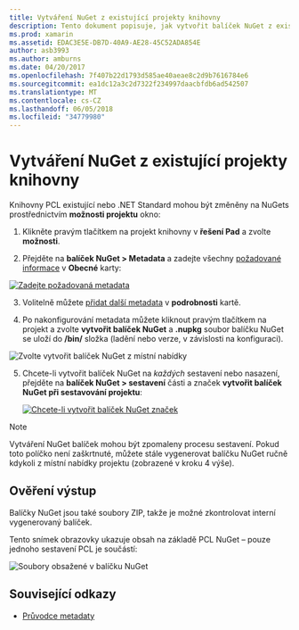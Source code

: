 ```yaml
---
title: Vytváření NuGet z existující projekty knihovny
description: Tento dokument popisuje, jak vytvořit balíček NuGet z existujícího projektu knihovny, že kódu možné sdílet s jinými vývojáři.
ms.prod: xamarin
ms.assetid: EDAC3E5E-DB7D-40A9-AE28-45C52ADA854E
author: asb3993
ms.author: amburns
ms.date: 04/20/2017
ms.openlocfilehash: 7f407b22d1793d585ae40aeae8c2d9b7616784e6
ms.sourcegitcommit: ea1dc12a3c2d7322f234997daacbfdb6ad542507
ms.translationtype: MT
ms.contentlocale: cs-CZ
ms.lasthandoff: 06/05/2018
ms.locfileid: "34779980"
---
```

# <a name="creating-a-nuget-from-existing-library-projects"></a>Vytváření NuGet z existující projekty knihovny

Knihovny PCL existující nebo .NET Standard mohou být změněny na NuGets prostřednictvím **možnosti projektu** okno:

1. Klikněte pravým tlačítkem na projekt knihovny v **řešení Pad** a zvolte **možnosti**.

2. Přejděte na **balíček NuGet > Metadata** a zadejte všechny [požadované informace](~/cross-platform/app-fundamentals/nuget-multiplatform-libraries/metadata.md) v **Obecné** karty:

  [![](existing-library-images/existing-metadata-sml.png "Zadejte požadovaná metadata")](existing-library-images/existing-metadata.png#lightbox)

3. Volitelně můžete [přidat další metadata](~/cross-platform/app-fundamentals/nuget-multiplatform-libraries/metadata.md) v **podrobnosti** kartě.

4. Po nakonfigurování metadata můžete kliknout pravým tlačítkem na projekt a zvolte **vytvořit balíček NuGet** a **.nupkg** soubor balíčku NuGet se uloží do **/bin/** složka (ladění nebo verze, v závislosti na konfiguraci).

  ![](existing-library-images/create-nuget-package.png "Zvolte vytvořit balíček NuGet z místní nabídky")

5. Chcete-li vytvořit balíček NuGet na _každých_ sestavení nebo nasazení, přejděte na **balíček NuGet > sestavení** části a značek **vytvořit balíček NuGet při sestavování projektu**:

    [![](existing-library-images/existing-tickbox-sml.png "Chcete-li vytvořit balíček NuGet značek")](existing-library-images/existing-tickbox.png#lightbox)

> [!NOTE]
> Vytváření NuGet balíček mohou být zpomaleny procesu sestavení. Pokud toto políčko není zaškrtnuté, můžete stále vygenerovat balíčku NuGet ručně kdykoli z místní nabídky projektu (zobrazené v kroku 4 výše).

## <a name="verifying-the-output"></a>Ověření výstup

Balíčky NuGet jsou také soubory ZIP, takže je možné zkontrolovat interní vygenerovaný balíček.

Tento snímek obrazovky ukazuje obsah na základě PCL NuGet – pouze jednoho sestavení PCL je součástí:

![](existing-library-images/nuget-output.png "Soubory obsažené v balíčku NuGet")


## <a name="related-links"></a>Související odkazy

- [Průvodce metadaty](~/cross-platform/app-fundamentals/nuget-multiplatform-libraries/metadata.md)
